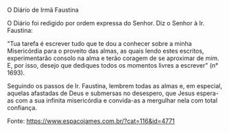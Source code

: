 O Diário de Irmã Faustina

O Diário foi redigido por ordem expressa do Senhor.
Diz o Senhor à Ir. Faustina:

"Tua tarefa é escrever tudo que te dou a conhecer sobre a minha Misericórdia para o proveito das almas, as quais lendo estes escritos, experimentarão consolo na alma e terão coragem de se aproximar de mim. E, por isso, desejo que dediques todos os momentos livres a escrever" (n° 1693).

Seguindo os passos de Ir. Faustina, lembrem todas as almas e, em especial, aquelas afastadas de Deus e submersas no desespero, que Jesus espera-as com a sua infinita misericórdia e convida-as a mergulhar nela com total confiança.

Fonte: https://www.espacojames.com.br/?cat=116&id=4771
